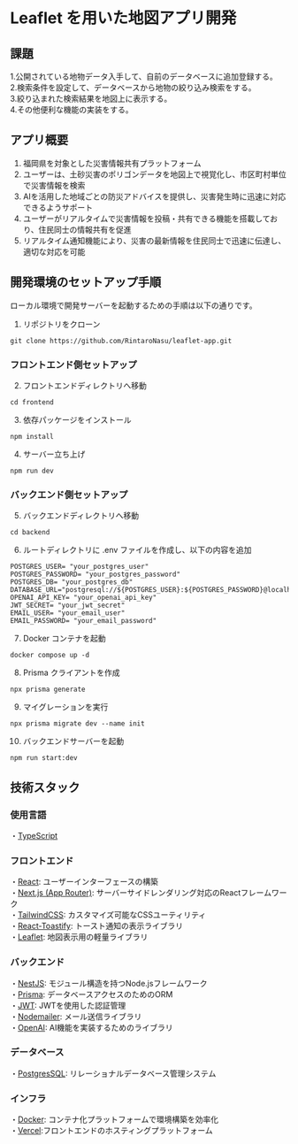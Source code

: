 # Leaflet を用いた地図アプリ開発

## 課題

1.公開されている地物データ入手して、自前のデータベースに追加登録する。<br> 2.検索条件を設定して、データベースから地物の絞り込み検索をする。<br> 3.絞り込まれた検索結果を地図上に表示する。<br> 4.その他便利な機能の実装をする。

## アプリ概要
1. 福岡県を対象とした災害情報共有プラットフォーム<br>
2. ユーザーは、土砂災害のポリゴンデータを地図上で視覚化し、市区町村単位で災害情報を検索<br>
3. AIを活用した地域ごとの防災アドバイスを提供し、災害発生時に迅速に対応できるようサポート<br>
4. ユーザーがリアルタイムで災害情報を投稿・共有できる機能を搭載しており、住民同士の情報共有を促進<br>
5. リアルタイム通知機能により、災害の最新情報を住民同士で迅速に伝達し、適切な対応を可能

## 開発環境のセットアップ手順

ローカル環境で開発サーバーを起動するための手順は以下の通りです。

1. リポジトリをクローン

```
git clone https://github.com/RintaroNasu/leaflet-app.git
```

### フロントエンド側セットアップ

2. フロントエンドディレクトリへ移動

```
cd frontend
```

3. 依存パッケージをインストール

```
npm install
```

4. サーバー立ち上げ

```
npm run dev
```

### バックエンド側セットアップ

5. バックエンドディレクトリへ移動

```
cd backend
```

6. ルートディレクトリに .env ファイルを作成し、以下の内容を追加

```
POSTGRES_USER= "your_postgres_user"
POSTGRES_PASSWORD= "your_postgres_password"
POSTGRES_DB= "your_postgres_db"
DATABASE_URL="postgresql://${POSTGRES_USER}:${POSTGRES_PASSWORD}@localhost:5433/${POSTGRES_DB}"
OPENAI_API_KEY= "your_openai_api_key"
JWT_SECRET= "your_jwt_secret"
EMAIL_USER= "your_email_user"
EMAIL_PASSWORD= "your_email_password"
```

7. Docker コンテナを起動

```
docker compose up -d
```

8. Prisma クライアントを作成

```
npx prisma generate
```

9. マイグレーションを実行

```
npx prisma migrate dev --name init
```

10. バックエンドサーバーを起動

```
npm run start:dev
```

## 技術スタック

### 使用言語
  ・[TypeScript](https://www.typescriptlang.org/)
  
### フロントエンド 
  ・[React](https://ja.react.dev/): ユーザーインターフェースの構築<br>
  ・[Next.js (App Router)](https://nextjs.org/): サーバーサイドレンダリング対応のReactフレームワーク<br>
  ・[TailwindCSS](https://tailwindcss.com/): カスタマイズ可能なCSSユーティリティ<br>
  ・[React-Toastify](https://fkhadra.github.io/react-toastify/introduction/): トースト通知の表示ライブラリ<br>
  ・[Leaflet](https://leafletjs.com/reference.html): 地図表示用の軽量ライブラリ<br>
  
### バックエンド
  ・[NestJS](https://nestjs.com/): モジュール構造を持つNode.jsフレームワーク<br>
  ・[Prisma](https://www.prisma.io/): データベースアクセスのためのORM<br>
  ・[JWT](https://jwt.io/): JWTを使用した認証管理<br>
  ・[Nodemailer](https://www.nodemailer.com/): メール送信ライブラリ<br>
  ・[OpenAI](https://platform.openai.com/docs/api-reference/introduction): AI機能を実装するためのライブラリ<br>
  
### データベース
  ・[PostgresSQL](https://www.postgresql.org/docs/): リレーショナルデータベース管理システム

### インフラ
  ・[Docker](https://docs.docker.com/): コンテナ化プラットフォームで環境構築を効率化<br>
  ・[Vercel](https://vercel.com/docs):フロントエンドのホスティングプラットフォーム
